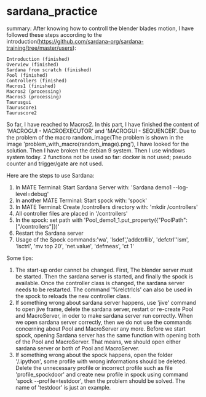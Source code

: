 # sardana_practice
summary: After knowing how to controll the blender blades motion, I have followed these steps according to the introduction(https://github.com/sardana-org/sardana-training/tree/master/users):

    Introduction (finished)
    Overview (finished)
    Sardana from scratch (finished)
    Pool (finished)
    Controllers (finished)
    Macros1 (finished)
    Macros2 (processing)
    Macros3 (processing)
    Taurusgui
    Tauruscore1
    Tauruscore2
    
So far, I have reached to Macros2. In this part, I have finished the content of 'MACROGUI - MACROEXECUTOR' and 'MACROGUI - SEQUENCER'. Due to the problem of the macro random_image(The problem is shown in the image 'problem_with_macro(random_image).png'), I have looked for the solution. Then I have broken the debian 9 system. Then I use windows system today. 2 functions not be used so far: docker is not used; pseudo counter and trigger/gate are not used.




Here are the steps to use Sardana:
1. In MATE Terminal:
  Start Sardana Server with: 'Sardana demo1 --log-level=debug'
2. In another MATE Terminal: 
  Start spock with: 'spock'
3. In MATE Terminal: 
  Create /controllers directory with: 'mkdir /controllers'
4. All controller files are placed in '/controllers'
5. In the spock:
   set path with 'Pool_demo1_1.put_property({"PoolPath":["/controllers"]})'
6. Restart the Sardana server
7. Usage of the Spock commands:'wa', 'lsdef','addctrllib', 'defctrl''lsm', 'lsctrl', 'mv top 20', 'net.value', 'defmeas', 'ct 1'

Some tips:
1. The start-up order cannot be changed. First, The blender server must be started. Then the sardana server is started, and finally the spock is available. Once the controller class is changed, the sardana server needs to be restarted. The command '%relctrlcls' can also be used in the spock to reloads the new controller class.
2. If something wrong about sardana server happens, use 'jive' command to open jive frame, delete the sardana server, restart or re-create Pool and MacroServer, in oder to make sardana server run correctly. When we open sardana server correctly, then we do not use the commands concerning about Pool and MacroServer any more. Before we start spock, opening Sardana server has the same function with opening both of the Pool and MacroServer. That means, we should open either sardana server or both of Pool and MacroServer.      
3. If something wrong about the spock happens, open the folder '/.ipython', some profile with wrong informations should be deleted. Delete the unnecessary profile or incorrect profile such as file 'profile_spockdoor' and create new profile in spock using command 'spock --profile=testdoor', then the problem should be solved. The name of 'testdoor' is just an example.

